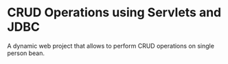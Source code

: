 # CRUD Operations using Servlets and JDBC
 A dynamic web project that allows to perform CRUD operations on single person bean.
